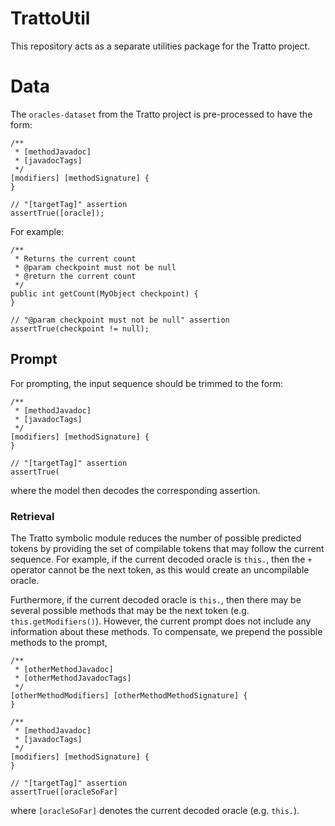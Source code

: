 # TrattoUtil

This repository acts as a separate utilities package for the Tratto project. 

# Data

The `oracles-dataset` from the Tratto project is pre-processed to have the form:

```
/**
 * [methodJavadoc]
 * [javadocTags]
 */
[modifiers] [methodSignature] {
}

// "[targetTag]" assertion
assertTrue([oracle]);
```

For example:

```
/**
 * Returns the current count
 * @param checkpoint must not be null
 * @return the current count
 */
public int getCount(MyObject checkpoint) {
}

// "@param checkpoint must not be null" assertion
assertTrue(checkpoint != null);
```

## Prompt

For prompting, the input sequence should be trimmed to the form:

```
/**
 * [methodJavadoc]
 * [javadocTags]
 */
[modifiers] [methodSignature] {
}

// "[targetTag]" assertion
assertTrue(
```

where the model then decodes the corresponding assertion. 

### Retrieval

The Tratto symbolic module reduces the number of possible predicted tokens by providing the set of compilable tokens that may follow the current sequence. For example, if the current decoded oracle is `this.`, then the `+` operator cannot be the next token, as this would create an uncompilable oracle. 

Furthermore, if the current decoded oracle is `this.`, then there may be several possible methods that may be the next token (e.g. `this.getModifiers()`). However, the current prompt does not include any information about these methods. To compensate, we prepend the possible methods to the prompt,

```
/**
 * [otherMethodJavadoc]
 * [otherMethodJavadocTags]
 */
[otherMethodModifiers] [otherMethodMethodSignature] {
}

/**
 * [methodJavadoc]
 * [javadocTags]
 */
[modifiers] [methodSignature] {
}

// "[targetTag]" assertion
assertTrue([oracleSoFar]
```

where `[oracleSoFar]` denotes the current decoded oracle (e.g. `this.`).
